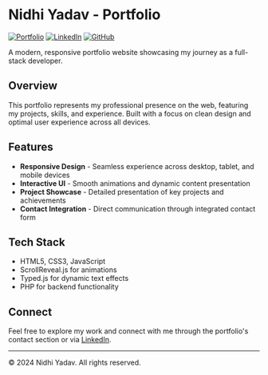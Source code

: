# Nidhi Yadav - Portfolio

[![Portfolio](https://img.shields.io/badge/Portfolio-Live-brightgreen)](https://portfolio-git-main-nidhi-yadavs-projects-9ea45069.vercel.app/)
[![LinkedIn](https://img.shields.io/badge/LinkedIn-Connect-0077B5)](https://www.linkedin.com/in/nidhi-yadav-6584a6317/)
[![GitHub](https://img.shields.io/badge/GitHub-Follow-181717)](https://github.com/Nidhi120804)

A modern, responsive portfolio website showcasing my journey as a full-stack developer.

## Overview

This portfolio represents my professional presence on the web, featuring my projects, skills, and experience. Built with a focus on clean design and optimal user experience across all devices.

## Features

- **Responsive Design** - Seamless experience across desktop, tablet, and mobile devices
- **Interactive UI** - Smooth animations and dynamic content presentation
- **Project Showcase** - Detailed presentation of key projects and achievements
- **Contact Integration** - Direct communication through integrated contact form

## Tech Stack

- HTML5, CSS3, JavaScript
- ScrollReveal.js for animations
- Typed.js for dynamic text effects
- PHP for backend functionality

## Connect

Feel free to explore my work and connect with me through the portfolio's contact section or via [LinkedIn](https://www.linkedin.com/in/nidhi-yadav-6584a6317/).

---

© 2024 Nidhi Yadav. All rights reserved.
